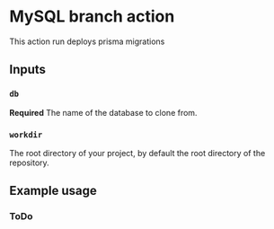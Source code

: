 # MySQL branch action

This action run deploys prisma migrations 

## Inputs

### `db`

**Required** The name of the database to clone from.

### `workdir`

The root directory of your project, by default the root directory of the repository.

## Example usage

### ToDo